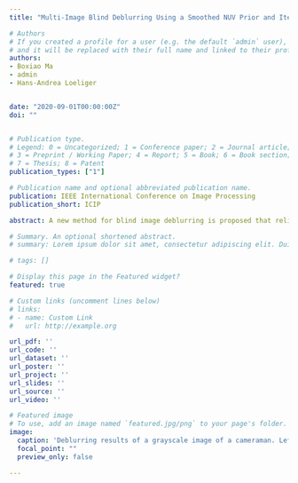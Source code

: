 ```yaml
---
title: "Multi-Image Blind Deblurring Using a Smoothed NUV Prior and Iteratively Reweighted Coordinate Descent"

# Authors
# If you created a profile for a user (e.g. the default `admin` user), write the username (folder name) here 
# and it will be replaced with their full name and linked to their profile.
authors:
- Boxiao Ma
- admin
- Hans-Andrea Loeliger


date: "2020-09-01T00:00:00Z"
doi: ""


# Publication type.
# Legend: 0 = Uncategorized; 1 = Conference paper; 2 = Journal article;
# 3 = Preprint / Working Paper; 4 = Report; 5 = Book; 6 = Book section;
# 7 = Thesis; 8 = Patent
publication_types: ["1"]

# Publication name and optional abbreviated publication name.
publication: IEEE International Conference on Image Processing
publication_short: ICIP

abstract: A new method for blind image deblurring is proposed that relies on a smoothed-NUV (normal with unknown variance) prior for images, which promotes piecewise smooth images with crisp edges. The proposed method can use multiple blurred versions of the same image. The variational representation of the prior allows the joint estimation of the image and the blurring kernel(s) to be decomposed into descent steps in reweighted least-squares problems and nonlinear scalar updates of the individual variances of the prior. Specifically, we propose an iteratively reweighted coordinate descent algorithm that has no parameters. Simulation results demonstrate that the proposed approach compares favourably to state-of-the-art methods.

# Summary. An optional shortened abstract.
# summary: Lorem ipsum dolor sit amet, consectetur adipiscing elit. Duis posuere tellus ac convallis placerat. Proin tincidunt magna sed ex sollicitudin condimentum.

# tags: []

# Display this page in the Featured widget?
featured: true

# Custom links (uncomment lines below)
# links:
# - name: Custom Link
#   url: http://example.org

url_pdf: ''
url_code: ''
url_dataset: ''
url_poster: ''
url_project: ''
url_slides: ''
url_source: ''
url_video: ''

# Featured image
# To use, add an image named `featured.jpg/png` to your page's folder. 
image:
  caption: 'Deblurring results of a grayscale image of a cameraman. Left: blurred image; right: deblurred image.'
  focal_point: ""
  preview_only: false

---
```



